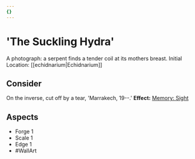 ```yaml
---
{}
---
```

# 'The Suckling Hydra'
A photograph: a serpent finds a tender coil at its mothers breast.
Initial Location: [[echidnarium|Echidnarium]]
## Consider
On the inverse, cut off by a tear, 'Marrakech, 19--.'
**Effect:** [Memory: Sight](https://uadaf.theevilroot.xyz/rowenarium/elements/mem.sight)
## Aspects
- Forge 1
- Scale 1
- Edge 1
- #WallArt